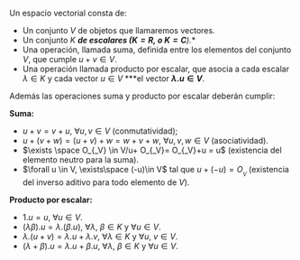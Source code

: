 Un espacio vectorial consta de:

- Un conjunto $V$ de objetos que llamaremos vectores.
- Un conjunto $K$ ***de escalares ($K = R$, o $K = C$**).**
- Una operación, llamada suma, definida entre los elementos del conjunto $V$, que cumple $u+v\in V$.
- Una operación llamada producto por escalar, que asocia a cada escalar $\lambda \in K$ y cada vector $u\in V$ ***el vector **$\lambda .u\in V$**.

Además las operaciones suma y producto por escalar deberán cumplir:

**Suma:**

- $u+v=v+u,$ $\forall u,v\in V$ (conmutatividad);
- $u+(v+w) = (u+v)+w=w+v+w,$ $\forall u, v, w \in V$ (asociatividad).
- $\exists \space O_{_V} \in V/u+ O_{_V}= O_{_V}+u = u$ (existencia del elemento neutro para la suma).
- $\forall u \in V, \exists\space (-u)\in V$  tal que $u+(-u) = O_{_V}$  (existencia del inverso aditivo para todo elemento de $V$).

**Producto por escalar:**

- $1.u = u, \ \forall u \in V.$
- $(\lambda \beta).u = \lambda.(\beta .u), \ \forall \lambda ,\ \beta \in K$ y $\forall u \in V$.
- $\lambda.(u+v) = \lambda.u + \lambda.v$,  $\forall \lambda \in K$  y $\forall u , \ v \in V$.
- $(\lambda + \beta).u = \lambda.u + \beta.u, \ \forall \lambda,\ \beta \in K$  y $\forall u \in V.$